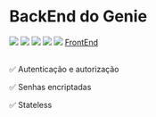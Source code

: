 # BackEnd do Genie 

<div> 
<img src="https://img.shields.io/badge/Spring-6DB33F?style=for-the-badge&logo=spring&logoColor=white" />
  <img src="https://img.shields.io/badge/Spring_Security-6DB33F?style=for-the-badge&logo=Spring-Security&logoColor=white" />
  <img src="https://img.shields.io/badge/JWT-000000?style=for-the-badge&logo=JSON%20web%20tokens&logoColor=white" />
   <img src="https://img.shields.io/badge/PostgreSQL-316192?style=for-the-badge&logo=postgresql&logoColor=white" />
  <img src="https://img.shields.io/badge/Docker-2CA5E0?style=for-the-badge&logo=docker&logoColor=white" />
  <a href="https://github.com/JoaoTorpe/Genie-Client" target="_blank" >FrontEnd</a>
  <br><br>
</div>
<div>
<p>✅ Autenticação e autorização</p>
<p>✅ Senhas encriptadas</p>
<p>✅ Stateless</p>
  
</div>
